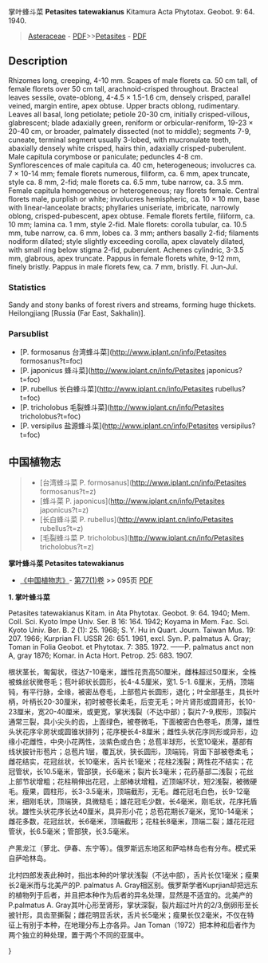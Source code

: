 掌叶蜂斗菜 **Petasites tatewakianus** Kitamura Acta Phytotax. Geobot. 9: 64. 1940.

> [Asteraceae](http://www.iplant.cn/info/Asteraceae?t=foc) - [PDF](http://www.iplant.cn/foc/pdf/Asteraceae.pdf)>>[Petasites](http://www.iplant.cn/info/Petasites?t=foc) - [PDF](http://www.iplant.cn/foc/pdf/Petasites.pdf)

## Description

Rhizomes long, creeping, 4-10 mm. Scapes of male florets ca. 50 cm tall, of female florets over 50 cm tall, arachnoid-crisped throughout. Bracteal leaves sessile, ovate-oblong, 4-4.5 × 1.5-1.6 cm, densely crisped, parallel veined, margin entire, apex obtuse. Upper bracts oblong, rudimentary. Leaves all basal, long petiolate; petiole 20-30 cm, initially crisped-villous, glabrescent; blade adaxially green, reniform or orbicular-reniform, 19-23 × 20-40 cm, or broader, palmately dissected (not to middle); segments 7-9, cuneate, terminal segment usually 3-lobed, with mucronulate teeth, abaxially densely white crisped, hairs thin, adaxially crisped-puberulent. Male capitula corymbose or paniculate; peduncles 4-8 cm. Synflorescences of male capitula ca. 40 cm, heterogeneous; involucres ca. 7 × 10-14 mm; female florets numerous, filiform, ca. 6 mm, apex truncate, style ca. 8 mm, 2-fid; male florets ca. 6.5 mm, tube narrow, ca. 3.5 mm. Female capitula homogeneous or heterogeneous; ray florets female. Central florets male, purplish or white; involucres hemispheric, ca. 10 × 10 mm, base with linear-lanceolate bracts; phyllaries uniseriate, imbricate, narrowly oblong, crisped-pubescent, apex obtuse. Female florets fertile, filiform, ca. 10 mm; lamina ca. 1 mm, style 2-fid. Male florets: corolla tubular, ca. 10.5 mm, tube narrow, ca. 6 mm, lobes ca. 3 mm; anthers basally 2-fid; filaments nodiform dilated; style slightly exceeding corolla, apex clavately dilated, with small ring below stigma 2-fid, puberulent. Achenes cylindric, 3-3.5 mm, glabrous, apex truncate. Pappus in female florets white, 9-12 mm, finely bristly. Pappus in male florets few, ca. 7 mm, bristly. Fl. Jun-Jul.

### Statistics
Sandy and stony banks of forest rivers and streams, forming huge thickets. Heilongjiang [Russia (Far East, Sakhalin)].

### Parsublist

* [P.  formosanus  台湾蜂斗菜](http://www.iplant.cn/info/Petasites formosanus?t=foc)
* [P.  japonicus  蜂斗菜](http://www.iplant.cn/info/Petasites japonicus?t=foc)
* [P.  rubellus  长白蜂斗菜](http://www.iplant.cn/info/Petasites rubellus?t=foc)
* [P.  tricholobus  毛裂蜂斗菜](http://www.iplant.cn/info/Petasites tricholobus?t=foc)
* [P.  versipilus  盐源蜂斗菜](http://www.iplant.cn/info/Petasites versipilus?t=foc)

## 中国植物志

> * [台湾蜂斗菜  P.  formosanus](http://www.iplant.cn/info/Petasites formosanus?t=z)
> * [蜂斗菜  P.  japonicus](http://www.iplant.cn/info/Petasites japonicus?t=z)
> * [长白蜂斗菜  P.  rubellus](http://www.iplant.cn/info/Petasites rubellus?t=z)
> * [毛裂蜂斗菜  P.  tricholobus](http://www.iplant.cn/info/Petasites tricholobus?t=z)

**掌叶蜂斗菜 Petasites tatewakianus**

* [《中国植物志》](http://www.iplant.cn/frps)- [第77(1)卷](http://www.iplant.cn/frps/vol/77(1)) >> 095页 [PDF](http://www.iplant.cn/frps/pdf/77(1)/095.PDF)

**1. 掌叶蜂斗菜**

Petasites tatewakianus Kitam. in Ata Phytotax. Geobot. 9: 64. 1940; Mem. Coll. Sci. Kyoto Impe Univ. Ser. B 16: 164. 1942; Koyama in Mem. Fac. Sci. Kyoto Univ. Ber. B. 2 (1): 25. 1968; S. Y. Hu in Quart. Journ. Taiwan Mus. 19: 207. 1966; Kurprian Fl. USSR 26: 651. 1961, excl. Syn. P. palmatus A. Gray; Toman in Folia Geobot. et Phytotax. 7: 385. 1972. ——P. palmatus anct non A, gray 1876; Komar. in Acta Hort. Petrop. 25: 683. 1907.

根状茎长，匍匐状，径达7-10毫米，雄性花贡高50厘米，雌株超过50厘米，全株被蛛丝状微卷毛；苞叶卵状长圆形，长4-4.5厘米，宽1. 5-1. 6厘米，无柄，顶端钝，有平行脉，全缘，被密丛卷毛，上部苞片长圆形，退化；叶全部基生，具长叶柄，叶柄长20-30厘米，初时被卷长柔毛，后变无毛；叶片肾形或圆肾形，长10-23厘米，宽20-40厘米，或更宽，掌状浅裂（不达中部）；裂片7-9,楔形，顶裂片通常三裂，具小尖头的齿，上面绿色，被卷微毛，下面被密白色卷毛，质薄，雄性头状花序伞房状或圆锥状排列；花序梗长4-8厘米；雌性头状花序同形或异形，边缘小花雌性，中央小花两性，淡紫色或白色；总苞半球形，长宽10毫米，基部有线状披针形苞片；总苞片1层，覆瓦状，狭长圆形，顶端钝，背面下部被卷柔毛；雌花结实，花冠丝状，长10毫米，舌片长1毫米；花柱2浅裂；两性花不结实；花冠管状，长10.5毫米，管部狭，长6毫米；裂片长3毫米；花药基部二浅裂；花丝上部节状增粗；花柱稍伸出花冠，上部棒状增粗，近顶端环状，短2浅裂，被微硬毛。瘦果，圆柱形，长3-3.5毫米，顶端截形，无毛。雌花冠毛白色，长9-12毫米，细刚毛状，顶端狭，具微糙毛；雄花冠毛少数，长4毫米，刚毛状，花序托盾状。雄性头状花序长达40厘米，具异形小花；总苞花期长7毫米，宽10-14毫米；雌花多数，花冠丝状，长6毫米，顶端截形；花柱长8毫米，顶端二裂；雄花花冠管状，长6.5毫米；管部狭，长3.5毫米。

产黑龙江（萝北、伊春、东宁等）。俄罗斯远东地区和萨哈林岛也有分布。模式采自萨哈林岛。

北村四郎发表此种时，指出本种的叶掌状浅裂（不达中部），舌片长仅1毫米；瘦果长2毫米而与北美产的P. palmatus A. Gray相区别。俄罗斯学者Kuprjian却把远东的植物列于后者，并且把本种作为后者的异名处理，显然是不适宜的。北美产的P.palmatus A. Gray其叶心形至肾形，掌状深裂，裂片超过叶片的2/3,倒卵形至长披针形，具齿至撕裂；雌花明显舌状，舌片长5毫米；瘦果长仅2毫米，不仅在特征上有别于本种，在地理分布上亦各异。Jan Toman（1972）把本种和后者作为两个独立的种处理，置于两个不同的亚属中。

}